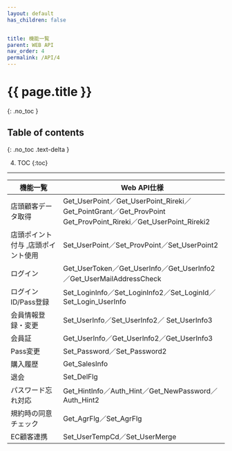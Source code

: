 ```yaml
---
layout: default
has_children: false


title: 機能一覧
parent: WEB API
nav_order: 4
permalink: /API/4
---
```


# {{ page.title }}

{: .no_toc }

## Table of contents
{: .no_toc .text-delta }

4. TOC
{:toc}

---

| 機能一覧                           | Web API仕様                                                                                                               |
|------------------------------------|---------------------------------------------------------------------------------------------------------------------------|
| 店頭顧客データ取得                 |     Get_UserPoint／Get_UserPoint_Rireki／Get_PointGrant／Get_ProvPoint     Get_ProvPoint_Rireki／Get_UserPoint_Rireki2    |
| 店頭ポイント付与 ,店頭ポイント使用 |     Set_UserPoint／Set_ProvPoint／Set_UserPoint2                                                                          |
| ログイン                           |     Get_UserToken／Get_UserInfo／Get_UserInfo2／Get_UserMailAddressCheck                                                  |
| ログインID/Pass登録                |     Set_LoginInfo／Set_LoginInfo2／Set_LoginId／Set_Login_UserInfo                                                        |
| 会員情報登録・変更                 |     Set_UserInfo／Set_UserInfo2／ Set_UserInfo3                                                                           |
| 会員証                             |     Get_UserInfo／Get_UserInfo2／Get_UserInfo3                                                                            |
| Pass変更                           |     Set_Password／Set_Password2                                                                                           |
| 購入履歴                           |     Get_SalesInfo                                                                                                         |
| 退会                               |     Set_DelFlg                                                                                                            |
| パスワード忘れ対応                 |     Get_HintInfo／Auth_Hint／Get_NewPassword／ Auth_Hint2                                                                 |
| 規約時の同意チェック               |     Get_AgrFlg／Set_AgrFlg                                                                                                |
| EC顧客連携                         |     Set_UserTempCd／Set_UserMerge                                                                                         |